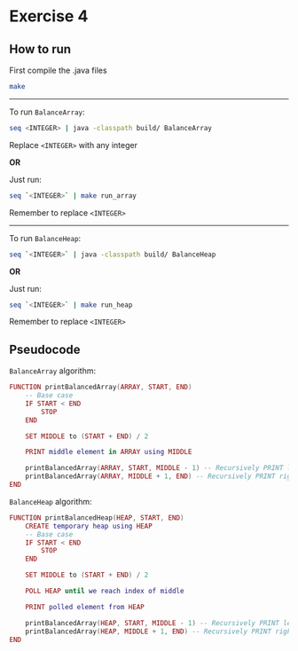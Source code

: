 # Exercise 4

## How to run

First compile the .java files
```bash
make
```

---

To run `BalanceArray`:
```bash
seq <INTEGER> | java -classpath build/ BalanceArray
```
Replace `<INTEGER>` with any integer

**OR**

Just run:
```bash
seq `<INTEGER>` | make run_array
```
Remember to replace `<INTEGER>`  

---

To run `BalanceHeap`:
```bash
seq `<INTEGER>` | java -classpath build/ BalanceHeap
```

**OR**

Just run:
```bash
seq `<INTEGER>` | make run_heap
```
Remember to replace `<INTEGER>`  

## Pseudocode

`BalanceArray` algorithm:
```lua
FUNCTION printBalancedArray(ARRAY, START, END)
	-- Base case
	IF START < END
		STOP
	END

	SET MIDDLE to (START + END) / 2

	PRINT middle element in ARRAY using MIDDLE

	printBalancedArray(ARRAY, START, MIDDLE - 1) -- Recursively PRINT left side of ARRAY
	printBalancedArray(ARRAY, MIDDLE + 1, END) -- Recursively PRINT right side of ARRAY
END
```

`BalanceHeap` algorithm:
```lua
FUNCTION printBalancedHeap(HEAP, START, END)
	CREATE temporary heap using HEAP
	-- Base case
	IF START < END
		STOP
	END

	SET MIDDLE to (START + END) / 2

	POLL HEAP until we reach index of middle

	PRINT polled element from HEAP

	printBalancedArray(HEAP, START, MIDDLE - 1) -- Recursively PRINT left side of HEAP
	printBalancedArray(HEAP, MIDDLE + 1, END) -- Recursively PRINT right side of HEAP
END
```
